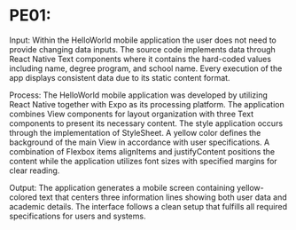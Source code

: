 # PE01:

Input:
Within the HelloWorld mobile application the user does not need to provide changing data inputs. The source code implements data through React Native Text components where it contains the hard-coded values including name, degree program, and school name. Every execution of the app displays consistent data due to its static content format.

Process:
The HelloWorld mobile application was developed by utilizing React Native together with Expo as its processing platform. The application combines View components for layout organization with three Text components to present its necessary content. The style application occurs through the implementation of StyleSheet. A yellow color defines the background of the main View in accordance with user specifications. A combination of Flexbox items alignItems and justifyContent positions the content while the application utilizes font sizes with specified margins for clear reading.

Output:
The application generates a mobile screen containing yellow-colored text that centers three information lines showing both user data and academic details. The interface follows a clean setup that fulfills all required specifications for users and systems.
